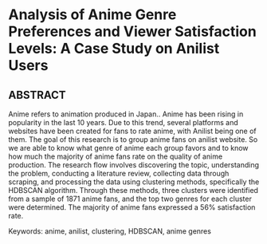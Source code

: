 # Analysis of Anime Genre Preferences and Viewer Satisfaction Levels: A Case Study on Anilist Users

## ABSTRACT
Anime refers to animation produced in Japan.. Anime has been rising in popularity in the last 10 years. Due to this trend, several platforms and websites have been created for fans to rate anime, with Anilist being one of them. The goal of this research is to group anime fans on anilist website. So we are able to know what genre of anime each group favors and to know how much the majority of anime fans rate on the quality of anime production. The research flow involves discovering the topic, understanding the problem, conducting a literature review, collecting data through scraping, and processing the data using clustering methods, specifically the HDBSCAN algorithm. Through these methods, three clusters were identified from a sample of 1871 anime fans, and the top two genres for each cluster were determined. The majority of anime fans expressed a 56% satisfaction rate. 

Keywords: anime, anilist, clustering, HDBSCAN, anime genres
